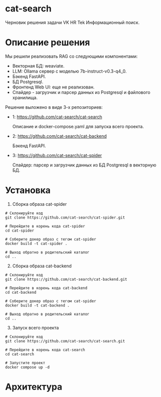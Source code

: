 # cat-search

Черновик решения задачи VK HR Tek Информационный поиск.

# Описание решения

Мы решили реализовать RAG со следующими компонентами:
- Векторная БД: weaviate.
- LLM: Ollama сервер с моделью 7b-instruct-v0.3-q4_0.
- Бэкенд FastAPI.
- БД Postgresql.
- Фронтенд Web UI: еще не реализован.
- Спайдер - загрузчик и парсер данных из Postgresql и файлового хранилища.

Решение выложено в виде 3-х репозиториев:
- 1: https://github.com/cat-search/cat-search

    Описание и docker-compose.yaml для запуска всего проекта.

- 2: https://github.com/cat-search/cat-backend

    Бэкенд FastAPI.

- 3: https://github.com/cat-search/cat-spider

    Спайдер: парсер и загрузчик данных из БД Postgresql в векторную БД.     


# Установка

1. Сборка образа cat-spider

```shell
# Склонируйте код
git clone https://github.com/cat-search/cat-spider.git

# Перейдите в корень кода cat-spider
cd cat-spider

# Соберите докер образ с тегом cat-spider
docker build -t cat-spider .

# Выход обратно в родительский каталог
cd ..
```

2. Сборка образа cat-backend

```shell
# Склонируйте код
git clone https://github.com/cat-search/cat-backend.git

# Перейдите в корень кода cat-backend
cd cat-backend

# Соберите докер образ с тегом cat-spider
docker build -t cat-backend .

# Выход обратно в родительский каталог
cd ..
```

3. Запуск всего проекта

```shell
# Склонируйте код
git clone https://github.com/cat-search/cat-search.git

# Перейдите в корень кода cat-search
cd cat-search

# Запустите проект
docker compose up -d
```

# Архитектура


